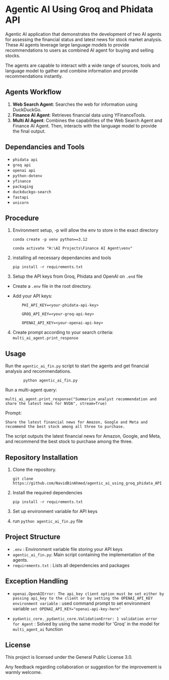 # Agentic AI Using Groq and Phidata API
Agentic AI application that demonstrates the development of two AI agents for assessing the financial status and latest news for stock market analysis. These AI agents leverage large language models to provide recommendations to users as combined AI agent for buying and selling stocks.

The agents are capable to interact with a wide range of sources, tools and language model to gather and combine information and provide recommendations instantly.


## Agents Workflow

1. **Web Search Agent**: Searches the web for information using DuckDuckGo.
2. **Finance AI Agent**: Retrieves financial data using YFinanceTools.
3. **Multi AI Agent**: Combines the capabilities of the Web Search Agent and Finance AI Agent. Then, interacts with the language model to provide the final output.


## Dependancies and Tools

- `phidata api`
- `groq api`
- `openai api`
- `python-dotenv`
- `yfinance`
- `packaging`
- `duckduckgo-search`
- `fastapi`
- `unicorn`


## Procedure

1. Environment setup, -p will allow the env to store in the exact directory

      ```conda create -p venv python==3.12```

      ```conda activate "H:\AI Projects\Finance AI Agent\venv" ```

2. installing all necessary dependancies and tools
  
      ```pip install -r requirements.txt```

3. Setup the API keys from Groq, Phidata and OpenAI on `.end` file

  - Create a `.env` file in the root directory.
    
  - Add your API keys:
    
            PHI_API_KEY=<your-phidata-api-key>
    
            GROQ_API_KEY=<your-groq-api-key>
    
            OPENAI_API_KEY=<your-openai-api-key>

4. Create prompt according to your search criteria: ```multi_ai_agent.print_response```


## Usage

Run the `agentic_ai_fin.py` script to start the agents and get financial analysis and recommendations.

            python agentic_ai_fin.py

Run a multi-agent query: 

```multi_ai_agent.print_response("Summarize analyst recommendation and share the latest news for NVDA", stream=True)```


Prompt:

`Share the latest financial news for Amazon, Google and Meta and recommend the best stock among all three to purchase.`

The script outputs the latest financial news for Amazon, Google, and Meta, and recommend the best stock to purchase among the three.


## Repository Installation

1. Clone the repository.
   
   ```git clone https://github.com/NavidBinAhmed/agentic_ai_using_groq_phidata_API```
   
3. Install the required dependencies

   ```pip install -r requirements.txt```

5. Set up environment variable for API keys

6. run `python agentic_ai_fin.py` file


## Project Structure

- `.env` : Environment variable file storing your API keys
- `agentic_ai_fin.py`: Main script containing the implementation of the agents.
- `requirements.txt` : Lists all dependencies and packages


## Exception Handling

- `openai.OpenAIError: The api_key client option must be set either by passing api_key to the client or by setting the OPENAI_API_KEY environment variable` : used command prompt to set environment variable `set OPENAI_API_KEY="openai-api-key-here" `

- `pydantic_core._pydantic_core.ValidationError: 1 validation error for Agent` : Solved by using the same model for 'Groq' in the model for `multi_agent_ai` function


## License

This project is licensed under the General Public License 3.0.

Any feedback regarding collaboration or suggestion for the improvement is warmly welcome.
